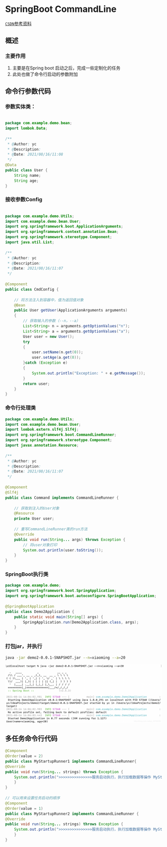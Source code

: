 # SpringBoot CommandLine

[`CSDN`参考资料](https://blog.csdn.net/qq_43758789/article/details/119734922?ops_request_misc=&request_id=&biz_id=102&utm_term=Spring%20boot%20%E5%91%BD%E4%BB%A4%E8%A1%8C&utm_medium=distribute.pc_search_result.none-task-blog-2~all~sobaiduweb~default-0-119734922.142^v35^pc_search_result_control_group&spm=1018.2226.3001.4187)



## 概述

### 主要作用

1. 主要是在Spring boot 启动之后，完成一些定制化的任务
2. 此处也做了命令行启动的参数附加



## 命令行参数代码

### 参数实体类：

~~~java

package com.example.demo.bean;
import lombok.Data;

/**
 * @Author: yc
 * @Description:
 * @Date: 2021/08/16/11:08
 */
@Data
public class User {
    String name;
    String age;
}


~~~



### 接收参数Config

~~~java

package com.example.demo.Utils;
import com.example.demo.bean.User;
import org.springframework.boot.ApplicationArguments;
import org.springframework.context.annotation.Bean;
import org.springframework.stereotype.Component;
import java.util.List;

/**
 * @Author: yc
 * @Description:
 * @Date: 2021/08/16/11:07
 */

@Component
public class CmdConfig {

	// 将方法注入到容器中，值为返回值对象
    @Bean
    public User getUser(ApplicationArguments arguments)
    {
    	// 获取输入的参数（--n，--a）
        List<String> n = arguments.getOptionValues("n");
        List<String> a = arguments.getOptionValues("a");
        User user = new User();
        try
        {
            user.setName(n.get(0));
            user.setAge(a.get(0));
        }catch (Exception e)
        {
            System.out.println("Exception: " + e.getMessage());
        }
        return user;
    }
}

~~~



### 命令行处理类

~~~java
package com.example.demo.Utils;
import com.example.demo.bean.User;
import lombok.extern.slf4j.Slf4j;
import org.springframework.boot.CommandLineRunner;
import org.springframework.stereotype.Component;
import javax.annotation.Resource;

/**
 * @Author: yc
 * @Description:
 * @Date: 2021/08/16/11:07
 */
 
@Component
@Slf4j
public class Command implements CommandLineRunner {

	// 获取到注入的User对象
    @Resource
    private User user;

	// 重写CommandLineRunner类的run方法
    @Override
    public void run(String... args) throws Exception {
    	// 将user对象打印	
        System.out.println(user.toString());
    }
}


~~~

### SpringBoot执行类

~~~java
package com.example.demo;
import org.springframework.boot.SpringApplication;
import org.springframework.boot.autoconfigure.SpringBootApplication;

@SpringBootApplication
public class Demo2Application {
    public static void main(String[] args) {
        SpringApplication.run(Demo2Application.class, args);
    }
}


~~~

### 打包jar，并执行

~~~bash
java -jar demo2-0.0.1-SNAPSHOT.jar --n=xiaoming --a=20
~~~

![在这里插入图片描述](img/watermark,type_ZmFuZ3poZW5naGVpdGk,shadow_10,text_aHR0cHM6Ly9ibG9nLmNzZG4ubmV0L3FxXzQzNzU4Nzg5,size_16,color_FFFFFF,t_70.png)



## 多任务命令行代码

~~~java
@Component
@Order(value = 2)
public class MyStartupRunner1 implements CommandLineRunner{
@Override
public void run(String... strings) throws Exception {
    System.out.println(">>>>>>>>>>>>>>>服务启动执行，执行加载数据等操作 MyStartupRunner1 order 2 <<<<<<<<<<<<<");
    }
}

// 可以用来设置任务启动的顺序
@Component
@Order(value = 1)
public class MyStartupRunner2 implements CommandLineRunner {
@Override
public void run(String... strings) throws Exception {
    System.out.println(">>>>>>>>>>>>>>>服务启动执行，执行加载数据等操作 MyStartupRunner2 order 1 <<<<<<<<<<<<<");
    }
}
~~~

